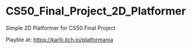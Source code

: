 # CS50_Final_Project_2D_Platformer
Simple 2D Platformer for CS50 Final Project

Playble at:
https://karlji.itch.io/platformania
